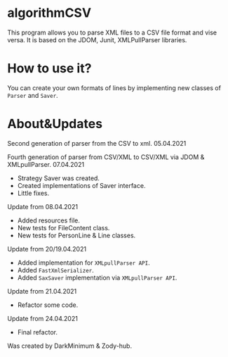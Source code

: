# algorithmCSV

This program allows you to parse XML files to a CSV file format and vise versa. 
It is based on the JDOM, Junit, XMLPullParser libraries.

# How to use it?

You can create your own formats of lines by implementing new classes of `Parser` and `Saver`.

# About&Updates

Second generation of parser from the CSV to xml. 05.04.2021 

Fourth generation of parser from CSV/XML to CSV/XML via JDOM & XMLpullParser. 07.04.2021
 - Strategy Saver was created.
 - Created implementations of Saver interface.
 - Little fixes.

Update from 08.04.2021
 - Added resources file.
 - New tests for FileContent class.
 - New tests for PersonLine & Line classes.

Update from 20/19.04.2021
- Added implementation for `XMLpullParser API`.
- Added `FastXmlSerializer`.
- Added `SaxSaver` implementation via `XMLpullParser API`.

Update from 21.04.2021
- Refactor some code.

Update from 24.04.2021
- Final refactor.


Was created by DarkMinimum & Zody-hub.
